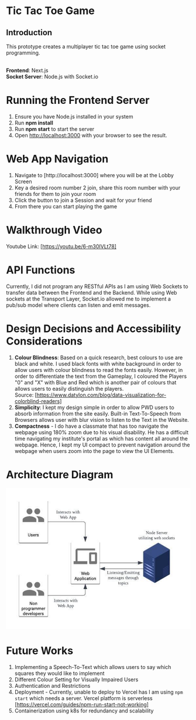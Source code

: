 # Tic Tac Toe Game 

## Introduction
This prototype creates a multiplayer tic tac toe game using socket programming.<br><br>

**Frontend**: Next.js<br>
**Socket Server**: Node.js with Socket.io

# Running the Frontend Server
1. Ensure you have Node.js installed in your system
2. Run **npm install** 
3. Run **npm start** to start the server
4. Open [http://localhost:3000](http://localhost:3000) with your browser to see the result.

# Web App Navigation
1. Navigate to [http://localhost:3000] where you will be at the Lobby Screen
2. Key a desired room number 2 join, share this room number with your friends for them to join your room
3. Click the button to join a Session and wait for your friend
4. From there you can start playing the game

# Walkthrough Video
Youtube Link: [https://youtu.be/6-m30IVLt78]

# API Functions
Currently, I did not program any RESTful APIs as I am using Web Sockets to transfer data between the Frontend and the Backend. While using Web sockets at the Transport Layer, Socket.io allowed me to implement a pub/sub model where clients can listen and emit messages.

# Design Decisions and Accessibility Considerations
1. **Colour Blindness**: Based on a quick research, best colours to use are black and white. I used black fonts with white background in order to allow users with colour blindness to read the fonts easily.
However, in order to differentiate the text from the Gameplay, I coloured the Players "0" and "X" with Blue and Red which is another pair of colours that allows users to easily distinguish the players. <br>
Source: [https://www.datylon.com/blog/data-visualization-for-colorblind-readers]
2. **Simplicity**: I kept my design simple in order to allow PWD users to absorb information from the site easily. Built-in Text-To-Speech from Browsers allows user with blur vision to listen to the Text in the Website. 
3. **Compactness** - I do have a classmate that has too navigate the webpage using 180% zoom due to his visual disability. He has a difficult time navigating my institute's portal as which has content all around the webpage. Hence, I kept my UI compact to prevent navigation around the webpage when users zoom into the page to view the UI Elements.

# Architecture Diagram 
![plot](./Architecture_Diagram.jpeg)

# Future Works
1. Implementing a Speech-To-Text which allows users to say which squares they would like to implement
2. Different Colour Setting for Visually Impaired Users
3. Authentication and Restrictions
4. Deployment - Currently, unable to deploy to Vercel has I am using ``npm start`` which needs a server. Vercel platform is serverless [https://vercel.com/guides/npm-run-start-not-working]
5. Containerization using k8s for redundancy and scalability
